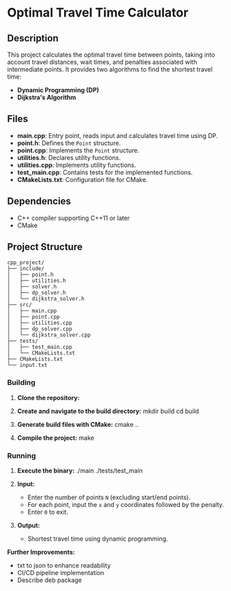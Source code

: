 # Optimal Travel Time Calculator

## Description

This project calculates the optimal travel time between points, taking into account travel distances, wait times, and penalties associated with intermediate points. It provides two algorithms to find the shortest travel time:

- **Dynamic Programming (DP)**
- **Dijkstra's Algorithm**

## Files

- **main.cpp**: Entry point, reads input and calculates travel time using DP.
- **point.h**: Defines the `Point` structure.
- **point.cpp**: Implements the `Point` structure.
- **utilities.h**: Declares utility functions.
- **utilities.cpp**: Implements utility functions.
- **test_main.cpp**: Contains tests for the implemented functions.
- **CMakeLists.txt**: Configuration file for CMake.

## Dependencies

- C++ compiler supporting C++11 or later
- CMake

## Project Structure
```
cpp_project/
├── include/
│   ├── point.h
│   ├── utilities.h
│   ├── solver.h
│   ├── dp_solver.h
│   └── dijkstra_solver.h
├── src/
│   ├── main.cpp
│   ├── point.cpp
│   ├── utilities.cpp
│   ├── dp_solver.cpp
│   └── dijkstra_solver.cpp
├── tests/
│   ├── test_main.cpp
│   └── CMakeLists.txt
├── CMakeLists.txt
└── input.txt
```
### Building

1. **Clone the repository:**


2. **Create and navigate to the build directory:**
    mkdir build
    cd build

3. **Generate build files with CMake:**
    cmake ..


4. **Compile the project:**
    make

### Running

1. **Execute the binary:**
    ./main
    ./tests/test_main


2. **Input:**
   - Enter the number of points `N` (excluding start/end points).
   - For each point, input the `x` and `y` coordinates followed by the penalty.
   - Enter `0` to exit.

3. **Output:**
   - Shortest travel time using dynamic programming.

**Further Improvements:**
- txt to json to enhance readability
- CI/CD pipeline implementation
- Describe deb package  
    
